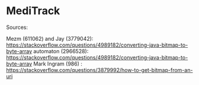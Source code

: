 # MediTrack

Sources:

Mezm (611062) and Jay (3779042): https://stackoverflow.com/questions/4989182/converting-java-bitmap-to-byte-array
automaton (2966528): https://stackoverflow.com/questions/4989182/converting-java-bitmap-to-byte-array
Mark Ingram (986) : https://stackoverflow.com/questions/3879992/how-to-get-bitmap-from-an-uri